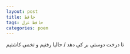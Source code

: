 ```yaml
---
layout: post
title: حافظ
tags: حافظ غزل
categories: poem
---
```


تا درخت دوستی بر کی دهد / حالیا رفتیم و تخمی کاشتیم
